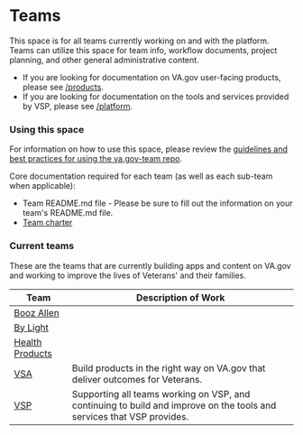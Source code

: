 # Teams

This space is for all teams currently working on and with the platform. Teams can utilize this space for team info, workflow documents, project planning, and other general administrative content. <br>
- If you are looking for documentation on VA.gov user-facing products, please see [/products](../products/README.md).
- If you are looking for documentation on the tools and services provided by VSP, please see [/platform](../platform/README.md). 

### Using this space
For information on how to use this space, please review the [guidelines and best practices for using the va.gov-team repo](https://github.com/department-of-veterans-affairs/va.gov-team/blob/master/platform/working-with-vsp/onboarding/repo-guidelines.md). 

Core documentation required for each team (as well as each sub-team when applicable):
- Team README.md file - Please be sure to fill out the information on your team's README.md file. 
- [Team charter](https://github.com/department-of-veterans-affairs/va.gov-team/blob/master/platform/product-management/team-charter-template.md) 


### Current teams
These are the teams that are currently building apps and content on VA.gov and working to improve the lives of Veterans' and their families. 

| Team | Description of Work |
| --- | --- |
| [Booz Allen](https://github.com/department-of-veterans-affairs/va.gov-team/tree/master/teams/booz-allen) |  |
| [By Light](https://github.com/department-of-veterans-affairs/va.gov-team/tree/master/teams/by-light)  |  |
| [Health Products](https://github.com/department-of-veterans-affairs/va.gov-team/tree/master/teams/health-products) |  |
| [VSA](https://github.com/department-of-veterans-affairs/va.gov-team/tree/master/teams/vsa)  | Build products in the right way on VA.gov that deliver outcomes for Veterans.  |
| [VSP](https://github.com/department-of-veterans-affairs/va.gov-team/tree/master/teams/vsp) | Supporting all teams working on VSP, and continuing to build and improve on the tools and services that VSP provides.  |


